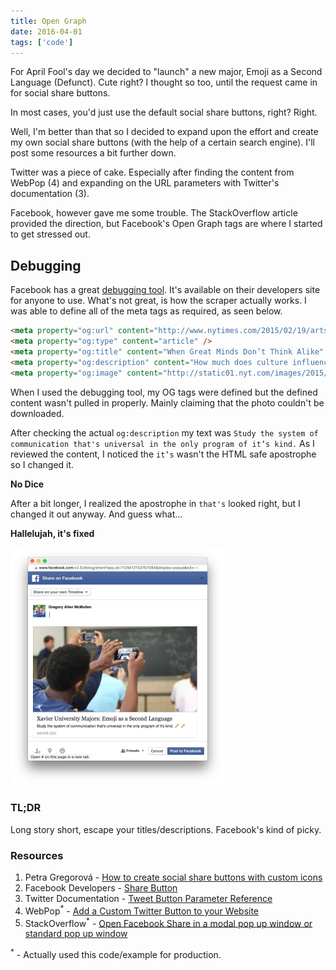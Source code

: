 ```yaml
---
title: Open Graph
date: 2016-04-01
tags: ['code']
---
```


For April Fool's day we decided to "launch" a new major, Emoji as a Second Language (Defunct). Cute right? I thought so too, until the request came in for social share buttons.

In most cases, you'd just use the default social share buttons, right? Right.

Well, I'm better than that so I decided to expand upon the effort and create my own social share buttons (with the help of a certain search engine). I'll post some resources a bit further down.

Twitter was a piece of cake. Especially after finding the content from WebPop (4) and expanding on the URL parameters with Twitter's documentation (3).

Facebook, however gave me some trouble. The StackOverflow article provided the direction, but Facebook's Open Graph tags are where I started to get stressed out.

## Debugging

Facebook has a great [debugging tool](https://developers.facebook.com/tools/debug/og/object/). It's available on their developers site for anyone to use. What's not great, is how the scraper actually works. I was able to define all of the meta tags as required, as seen below.

```html
<meta property="og:url" content="http://www.nytimes.com/2015/02/19/arts/international/when-great-minds-dont-think-alike.html" />
<meta property="og:type" content="article" />
<meta property="og:title" content="When Great Minds Don’t Think Alike" />
<meta property="og:description" content="How much does culture influence creative thinking?" />
<meta property="og:image" content="http://static01.nyt.com/images/2015/02/19/arts/international/19iht-btnumbers19A/19iht-btnumbers19A-facebookJumbo-v2.jpg" />
```

When I used the debugging tool, my OG tags were defined but the defined content wasn't pulled in properly. Mainly claiming that the photo couldn't be downloaded.

After checking the actual `og:description` my text was `Study the system of communication that's universal in the only program of it’s kind.` As I reviewed the content, I noticed the `it’s` wasn't the HTML safe apostrophe so I changed it.

**No Dice**

After a bit longer, I realized the apostrophe in `that's` looked right, but I changed it out anyway. And guess what...

**Hallelujah, it's fixed**

![Facebook Share Screenshot Dialog](/images/posts/2016-04-01-open-graph.png)

### TL;DR

Long story short, escape your titles/descriptions. Facebook's kind of picky.

### Resources

1. Petra Gregorová - [How to create social share buttons with custom icons](http://petragregorova.com/articles/social-share-buttons-with-custom-icons/)
2. Facebook Developers - [Share Button](https://developers.facebook.com/docs/plugins/share-button)
3. Twitter Documentation - [Tweet Button Parameter Reference](https://dev.twitter.com/web/tweet-button/parameters)
4. WebPop<sup>*</sup> - [Add a Custom Twitter Button to your Website](http://www.webpop.com/blog/2011/02/16/add-a-custom-twitter-button-to-your-website)
5. StackOverflow<sup>*</sup> - [Open Facebook Share in a modal pop up window or standard pop up window](http://stackoverflow.com/a/23309862/2370075)

<sup>*</sup> - Actually used this code/example for production.
